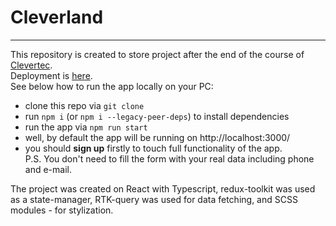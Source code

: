 # Cleverland
___
This repository is created to store project after the end of the course of [Clevertec](https://clevertec.ru/study/frontend.html).  
Deployment is [here](https://clevertec-library.netlify.app/).  
See below how to run the app locally on your PC:
- clone this repo via `git clone`
- run `npm i` (or `npm i --legacy-peer-deps`) to install dependencies
- run the app via `npm run start`
- well, by default the app will be running on http://localhost:3000/
- you should __sign up__ firstly to touch full functionality of the app.  
  P.S. You don't need to fill the form with your real data including phone and e-mail.

The project was created on React with Typescript, redux-toolkit was used as a state-manager, RTK-query was used for data fetching, and SCSS modules - for stylization. 
